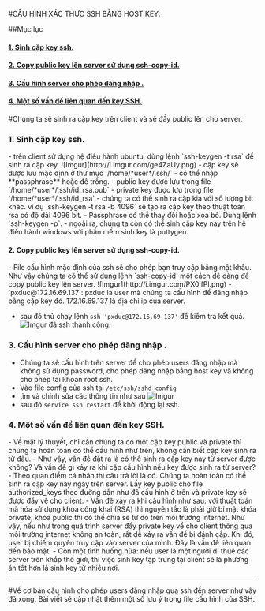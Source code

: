 #CẤU HÌNH XÁC THỰC SSH BẰNG HOST KEY.

##Mục lục
<h4><a href="generating-ssh-key">1. Sinh cặp key ssh.</a></h4>
<h4><a href="copy-public-key">2. Copy public key lên server sử dụng ssh-copy-id.</a></h4>
<h4><a href="config-server">3. Cấu hình server cho phép đăng nhập .</a></h4>
<h4><a href="problem-ssh">4. Một số vấn đề liên quan đến key SSH.</a></h4>

#Chúng ta sẽ sinh ra cặp key trên client và sẽ đầy public lên cho server.

<h3><a name="generating-ssh-key">1. Sinh cặp key ssh.</a></h3>
- trên client sử dụng hệ điều hành ubuntu, dùng lệnh `ssh-keygen -t rsa` để sinh ra cặp key. ![Imgur](http://i.imgur.com/ge4ZaUy.png)
- cặp key sẽ được lưu mặc định ở thư mục `/home/*user*/.ssh/`
- có thể nhập **passphrase** hoặc để trống. 
- public key được lưu trong file `/home/*user*/.ssh/id_rsa.pub`
- private key được lưu trong file `/home/*user*/.ssh/id_rsa`
- chúng ta có thể sinh ra cặp kia với số lượng bit khác. ví dụ  `ssh-keygen -t rsa -b 4096` sẽ tạo ra cặp key theo thuật toán rsa có độ dài 4096 bit.
- Passphrase có thể thay đổi hoặc xóa bỏ. Dùng lệnh `ssh-keygen -p`. 
- ngoài ra, chúng ta còn có thể sinh cặp key này trên hệ điều hành windows với phần mềm sinh key là puttygen.

<h4><a name="copy-public-key">2. Copy public key lên server sử dụng ssh-copy-id.</a></h4>
- File cấu hình mặc định của ssh sẽ cho phép bạn truy cập bằng mật khẩu. Như vậy chúng ta có thể sử dụng lệnh `ssh-copy-id` một cách dễ dàng để copy public key lên server. ![Imgur](http://i.imgur.com/PX0ifPl.png)
	- `pxduc@172.16.69.137`: pxduc là user mà chúng ta cấu hình để đăng nhập bằng cặp key đó. 172.16.69.137 là địa chỉ ip của server.

- sau đó thử chạy lệnh `ssh 'pxduc@172.16.69.137'` để kiểm tra kết quả. ![Imgur](http://i.imgur.com/QFWnzWI.png) đã ssh thành công.

<h3><a name="config-server">3. Cấu hình server cho phép đăng nhập .</a></h3>

- Chúng ta sẽ cấu hình trên server để cho phép users đăng nhập mà không sử dụng password, cho phép đăng nhập bằng host key và không cho phép tài khoản root ssh.
- Vào file config của ssh tại `/etc/ssh/sshd_config`
- tìm và chỉnh sửa các thông tin như sau ![Imgur](http://i.imgur.com/vlVN5QG.png)
- sau đó `service ssh restart` để khởi động lại ssh.

<h3><a name="problem-ssh">4. Một số vấn đề liên quan đến key SSH.</a></h3>
- Về mặt lý thuyết, chỉ cần chúng ta có một cặp key public và private thì chúng ta hoàn toàn có thể cấu hình như trên, không cần biết cặp key sinh ra từ đâu.
- Như vậy, vấn đề đặt ra là có thể sinh ra cặp key này từ server được không? Và vấn đề gì xảy ra khi cặp cấu hình nếu key được sinh ra từ server?
- Theo quan điểm cá nhân thì câu trả lời là có. Chúng ta hoàn toàn có thể sinh ra cặp key này ngay trên server. Lấy key public cho file authorized_keys theo đường dẫn như đã cấu hình ở trên và private key sẽ được đẩy về cho client.
- Vấn đề xảy ra khi cấu hình như sau: với thuật toán mã hóa sử dụng khóa công khai (RSA) thì nguyên tắc là phải giữ bí mật khóa private, khóa public thì có thể chia sẻ tự do trên môi trường internet. Như vậy, nếu như trong quá trình server đẩy private key về cho client thông qua môi trường internet không an toàn, rất dễ xảy ra vấn đề bị đánh cắp. Khi đó, user bị chiếm quyền truy cập vào server của mình. Đây là vấn đề liên quan đến bảo mật.
- Còn một tình huống nữa: nếu user là một người đi thuê các server trên khắp thế giới, thì việc sinh key tập trung tại client sẽ là phương án tốt hơn là sinh key từ nhiều nơi.

---


#Về cơ bản cấu hình cho phép users đăng nhập qua ssh đến server như vậy đã xong. Bài viết sẽ cập nhật thêm một số lưu ý trong file cấu hình của SSH.